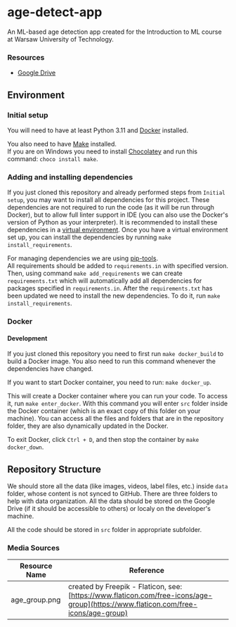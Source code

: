 # age-detect-app
An ML-based age detection app created for the Introduction to ML course at Warsaw University of Technology.

### Resources
- [Google Drive](https://drive.google.com/drive/folders/1--eqhLUZsyxi9vrgreIS-B9Zp0haDMjy)

## Environment
### Initial setup
You will need to have at least Python 3.11 and [Docker](https://www.docker.com/) installed.

You also need to have [Make](https://www.gnu.org/software/make/) installed. \
If you are on Windows you need to install [Chocolatey](https://chocolatey.org/install) and run this command: `choco install make`.

### Adding and installing dependencies
If you just cloned this repository and already performed steps from `Initial setup`, you may want to
install all dependencies for this project. These dependencies are not required to run the code (as it will be run through Docker),
but to allow full linter support in IDE (you can also use the Docker's version of Python as your interpreter). It is recommended
to install these dependencies in a [virtual environment](https://docs.python.org/3/library/venv.html). Once you have a virtual environment
set up, you can install the dependencies by running `make install_requirements`.

For managing dependencies we are using [pip-tools](https://github.com/jazzband/pip-tools). \
All requirements should be added to `requirements.in` with specified version. Then, using command `make add_requirements`
we can create `requirements.txt` which will automatically add all dependencies for packages specified
in `requirements.in`. After the `requirements.txt` has been updated we need to install the new dependencies.
To do it, run `make install_requirements`.

### Docker
#### Development
If you just cloned this repository you need to first run `make docker_build` to build a Docker image.
You also need to run this command whenever the dependencies have changed.

If you want to start Docker container, you need to run: `make docker_up`. 

This will create a Docker container
where you can run your code. To access it, run `make enter_docker`. With this command you will enter
`src` folder inside the Docker container (which is an exact copy of this folder on your machine). You can
access all the files and folders that are in the repository folder, they are also dynamically updated in the Docker.

To exit Docker, click `Ctrl + D`, and then stop the container by `make docker_down`.

## Repository Structure
We should store all the data (like images, videos, label files, etc.) inside `data`
folder, whose content is not synced to GitHub. There are three folders to help
with data organization. All the data should be stored on the Google Drive (if it should be accessible to others)
or localy on the developer's machine.

All the code should be stored in `src` folder in appropriate subfolder.

### Media Sources
| Resource Name | Reference                                                                                                                          |
|---------------|------------------------------------------------------------------------------------------------------------------------------------|
| age_group.png | created by Freepik - Flaticon, see: [https://www.flaticon.com/free-icons/age-group](https://www.flaticon.com/free-icons/age-group) |